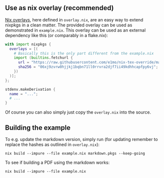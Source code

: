 ## Use as nix overlay (recommended)

[Nix overlays], here defined in `overlay.nix`,  are an easy way to extend nixpkgs in a clean matter. The provided overlay can be used as demonstrated in `example.nix`.
This overlay can be used as an external dependency like this (or comparably in a flake.nix):

```nix
with import nixpkgs {
  overlays = [(
    # Basically this is the only part different from the example.nix
    import (builtins.fetchurl {
      url = "https://raw.githubusercontent.com/e1mo/nix-tex-override/main/overlay.nix";
      sha256 = "06xj9zvrw0hjjkj1bqbn71ll0rrvra2djf7ii49kdhhcapfpy6vj";
    })
  )];
};

stdenv.makeDerivation {
  name = "...";
  # ...
}
```

Of course you can also simply just copy the `overlay.nix` into the source.

[Nix overlays]: <https://nixos.wiki/wiki/Overlays>

## Building the example

To e.g. update the markdown version, simply run (for updating remember to replace the hashes as outlined in `overlay.nix`):

```shell
nix build --impure --file example.nix markdown.pkgs --keep-going
```

To see if building a PDF using the markdown works:

```shell
nix build --impure --file example.nix
```
